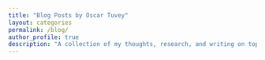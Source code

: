 ```yaml
---
title: "Blog Posts by Oscar Tuvey"
layout: categories
permalink: /blog/
author_profile: true
description: "A collection of my thoughts, research, and writing on topics ranging from AI to other curiosities."
---
```

